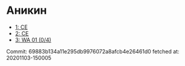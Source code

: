 # Аникин
- [1: CE](1.md)
- [2: CE](2.md)
- [3: WA 01 (0/4)](3.md)

Commit: 69883b134a11e295db9976072a8afcb4e26461d0
 fetched at: 20201103-150005
